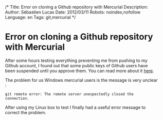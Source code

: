/*
Title: Error on cloning a Github repository with Mercurial
Description: 
Author: Sébastien Lucas
Date: 2012/03/11
Robots: noindex,nofollow
Language: en
Tags: git,mercurial
*/
# Error on cloning a Github repository with Mercurial

After some hours testing everything preventing me from pushing to my Github account, I found out that some public keys of Github users have been suspended until you approve them. You can read more about it [here](https://github.com/blog/1068-public-key-security-vulnerability-and-mitigation).

The problem for us Windows mercurial users is the message is very unclear : 

```
git remote error: The remote server unexpectedly closed the connection.
```

After using my Linux box to test I finally had a useful error message to correct the problem.


